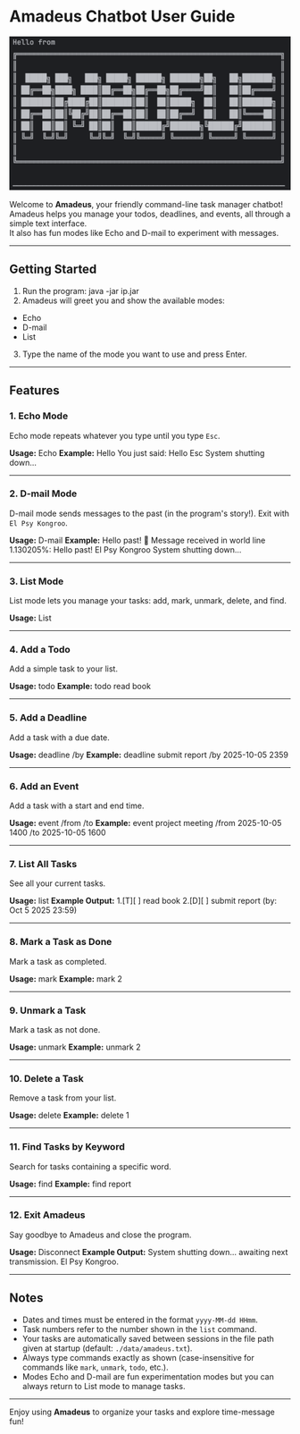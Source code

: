 # Amadeus Chatbot User Guide

![Product screenshot](docs/image_amadeus.png)

Welcome to **Amadeus**, your friendly command-line task manager chatbot!  
Amadeus helps you manage your todos, deadlines, and events, all through a simple text interface.  
It also has fun modes like Echo and D-mail to experiment with messages.

---

## Getting Started

1. Run the program:
java -jar ip.jar
2. Amadeus will greet you and show the available modes:
- Echo
- D-mail
- List

3. Type the name of the mode you want to use and press Enter.

---

## Features

### 1. Echo Mode
Echo mode repeats whatever you type until you type `Esc`.

**Usage:**
Echo
**Example:**
Hello
You just said: Hello
Esc
System shutting down...

---

### 2. D-mail Mode
D-mail mode sends messages to the past (in the program's story!). Exit with `El Psy Kongroo`.

**Usage:**
D-mail
**Example:**
Hello past!
📧 Message received in world line 1.130205%: Hello past!
El Psy Kongroo
System shutting down...

---

### 3. List Mode
List mode lets you manage your tasks: add, mark, unmark, delete, and find.

**Usage:**
List

---

### 4. Add a Todo
Add a simple task to your list.

**Usage:**
todo <description>
**Example:**
todo read book

---

### 5. Add a Deadline
Add a task with a due date.

**Usage:**
deadline <description> /by <yyyy-MM-dd HHmm>
**Example:**
deadline submit report /by 2025-10-05 2359

---

### 6. Add an Event
Add a task with a start and end time.

**Usage:**
event <description> /from <yyyy-MM-dd HHmm> /to <yyyy-MM-dd HHmm>
**Example:**
event project meeting /from 2025-10-05 1400 /to 2025-10-05 1600

---

### 7. List All Tasks
See all your current tasks.

**Usage:**
list
**Example Output:**
1.[T][ ] read book
2.[D][ ] submit report (by: Oct 5 2025 23:59)

---

### 8. Mark a Task as Done
Mark a task as completed.

**Usage:**
mark <task number>
**Example:**
mark 2

---

### 9. Unmark a Task
Mark a task as not done.

**Usage:**
unmark <task number>
**Example:**
unmark 2

---

### 10. Delete a Task
Remove a task from your list.

**Usage:**
delete <task number>
**Example:**
delete 1

---

### 11. Find Tasks by Keyword
Search for tasks containing a specific word.

**Usage:**
find <keyword>
**Example:**
find report

---

### 12. Exit Amadeus
Say goodbye to Amadeus and close the program.

**Usage:**
Disconnect
**Example Output:**
System shutting down... awaiting next transmission.
El Psy Kongroo.

---

## Notes

- Dates and times must be entered in the format `yyyy-MM-dd HHmm`.  
- Task numbers refer to the number shown in the `list` command.  
- Your tasks are automatically saved between sessions in the file path given at startup (default: `./data/amadeus.txt`).  
- Always type commands exactly as shown (case-insensitive for commands like `mark`, `unmark`, `todo`, etc.).  
- Modes Echo and D-mail are fun experimentation modes but you can always return to List mode to manage tasks.

---

Enjoy using **Amadeus** to organize your tasks and explore time-message fun!

  
